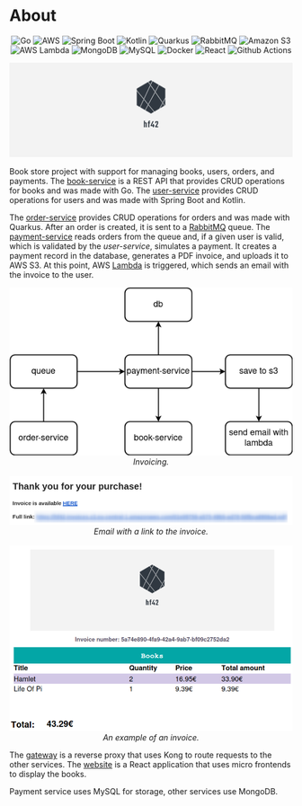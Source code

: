 # About

<div align="center">
    <img alt="Go" src="https://img.shields.io/badge/Go-00ADD8?style=for-the-badge&logo=go&logoColor=white"/>
    <img alt="AWS" src="https://img.shields.io/badge/Amazon_AWS-232F3E?style=for-the-badge&logo=amazonaws&logoColor=white"/>
    <img alt="Spring Boot" src="https://img.shields.io/badge/Spring_Boot-F2F4F9?style=for-the-badge&logo=spring-boot"/>
    <img alt="Kotlin" src="https://img.shields.io/badge/Kotlin-0095D5?&style=for-the-badge&logo=kotlin&logoColor=white"/>
    <img alt="Quarkus" src="https://img.shields.io/badge/Quarkus-4695EB?style=for-the-badge&logo=quarkus&logoColor=white"/>
    <img alt="RabbitMQ" src="https://img.shields.io/badge/rabbitmq-%23FF6600.svg?&style=for-the-badge&logo=rabbitmq&logoColor=white"/>
    <img alt="Amazon S3" src="https://img.shields.io/badge/amazons3-569A31?style=for-the-badge&logo=amazons3&logoColor=white"/>
    <img alt="AWS Lambda" src="https://img.shields.io/badge/aws_lambda-FF9900?style=for-the-badge&logo=awslambda&logoColor=white"/>
    <img alt="MongoDB" src="https://img.shields.io/badge/MongoDB-4EA94B?style=for-the-badge&logo=mongodb&logoColor=white"/>
    <img alt="MySQL" src="https://img.shields.io/badge/MySQL-005C84?style=for-the-badge&logo=mysql&logoColor=white"/>
    <img alt="Docker" src="https://img.shields.io/badge/Docker-2CA5E0?style=for-the-badge&logo=docker&logoColor=white"/>
    <img alt="React" src="https://img.shields.io/badge/React-20232A?style=for-the-badge&logo=react&logoColor=61DAFB"/>
    <img alt="Github Actions" src="https://img.shields.io/badge/Github%20Actions-282a2e?style=for-the-badge&logo=githubactions&logoColor=367cfe"/>
</div>

![Logo](payment-service/logo/logo.png)

Book store project with support for managing books, users, orders, and payments. The [book-service](book-service) is a
REST API that provides CRUD operations for books and was made with Go. The [user-service](user-service)
provides CRUD operations for users and was made with Spring Boot and Kotlin.

The [order-service](order-service) provides CRUD operations for orders and was made with Quarkus. After an order is
created, it is sent to a [RabbitMQ](messaging) queue. The [payment-service](payment-service) reads orders from the queue
and, if a given user is valid, which is validated by the *user-service*, simulates a payment. It creates a
payment record in the database, generates a PDF invoice, and uploads it to AWS S3. At this point,
AWS [Lambda](email-lambda) is triggered, which sends an email with the invoice to the user.

<div align="center">
  <img src="images/diagram.png" alt="Invoicing">
  <br/>
  <i>Invoicing.</i>
</div>

<br/>

<div align="center">
  <img src="images/email.png" alt="Email with a link to the invoice">
  <br/>
  <i>Email with a link to the invoice.</i>
</div>

<br/>

<div align="center">
  <img src="images/invoice.png" alt="An example of an invoice">
  <br/>
  <i>An example of an invoice.</i>
</div>

The [gateway](gateway) is a reverse proxy that uses Kong to route requests to the other services. The [website](website)
is a React application that uses micro frontends to display the books.

Payment service uses MySQL for storage, other services use MongoDB.
